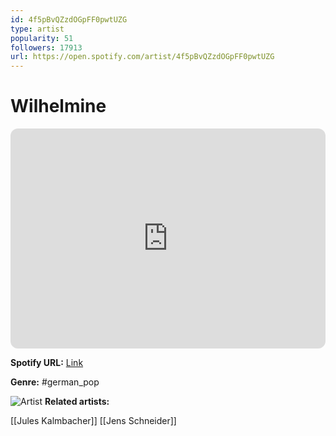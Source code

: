 ```yaml
---
id: 4f5pBvQZzdOGpFF0pwtUZG
type: artist
popularity: 51
followers: 17913
url: https://open.spotify.com/artist/4f5pBvQZzdOGpFF0pwtUZG
---
```

# Wilhelmine

<iframe style="border-radius:12px" src="https://open.spotify.com/embed/artist/4f5pBvQZzdOGpFF0pwtUZG" width="100%" height="352" frameBorder="0" allowfullscreen="" allow="autoplay; clipboard-write; encrypted-media; fullscreen; picture-in-picture" loading="lazy"></iframe>

**Spotify URL:** [Link](https://open.spotify.com/artist/4f5pBvQZzdOGpFF0pwtUZG)

**Genre:**  #german_pop

![Artist](https://i.scdn.co/image/ab6761610000e5eb9b7d0a533a0c9120af28464b)
**Related artists:**

[[Jules Kalmbacher]]
[[Jens Schneider]]
